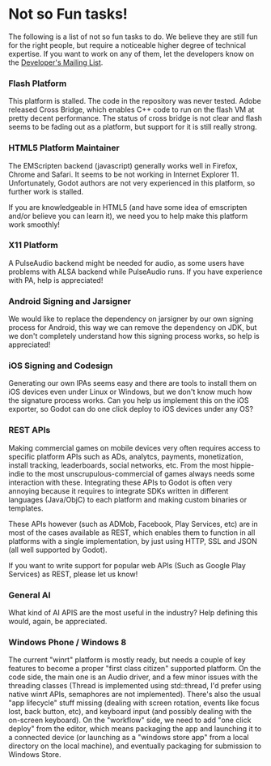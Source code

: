 
# Not so Fun tasks!

The following is a list of not so fun tasks to do. We believe they are still fun for the right people, but require a noticeable higher degree of technical expertise. If you want to work on any of them, let the developers know on the [Developer's Mailing List](https://groups.google.com/forum/#!forum/godot-engine).

### Flash Platform

This platform is stalled. The code in the repository was never tested. Adobe released Cross Bridge, which enables C++ code to run on the flash VM at pretty decent performance. The status of cross bridge is not clear and flash seems to be fading out as a platform, but support for it is still really strong.

### HTML5 Platform Maintainer

The EMScripten backend (javascript) generally works well in Firefox, Chrome and Safari. It seems to be not working in Internet Explorer 11. Unfortunately, Godot authors are not very experienced in this platform, so further work is stalled. 

If you are knowledgeable in HTML5 (and have some idea of emscripten and/or believe you can learn it), we need you to help make this platform work smoothly!

### X11 Platform

A PulseAudio backend might be needed for audio, as some users have problems with ALSA backend while PulseAudio runs. If you have experience with PA, help is appreciated! 

### Android Signing and Jarsigner

We would like to replace the dependency on jarsigner by our own signing process for Android, this way we can remove the dependency on JDK, but we don't completely understand how this signing process works, so help is appreciated!

### iOS Signing and Codesign

Generating our own IPAs seems easy and there are tools to install them on iOS devices even under Linux or Windows, but we don't know much how the signature process works. Can you help us implement this on the iOS exporter, so Godot can do one click deploy to iOS devices under any OS?

### REST APIs

Making commercial games on mobile devices very often requires access to specific platform APIs such as ADs, analytcs, payments, monetization, install tracking, leaderboards, social networks, etc. From the most hippie-indie to the most unscrupulous-commercial of games always needs some interaction with these. Integrating these APIs to Godot is often very annoying because it requires to integrate SDKs written in different languages (Java/ObjC) to each platform and making custom binaries or templates. 

These APIs however (such as ADMob, Facebook, Play Services, etc) are in most of the cases available as REST, which enables them to function in all platforms with a single implementation, by just using HTTP, SSL and JSON (all well supported by Godot). 

If you want to write support for popular web APIs (Such as Google Play Services) as REST, please let us know!

### General AI

What kind of AI APIS are the most useful in the industry? Help defining this would, again, be appreciated.

### Windows Phone / Windows 8

The current "winrt" platform is mostly ready, but needs a couple of key features to become a proper "first class citizen" supported platform. On the code side, the main one is an Audio driver, and a few minor issues with the threading classes (Thread is implemented using std::thread, I'd prefer using native winrt APIs, semaphores are not implemented). There's also the usual "app lifecycle" stuff missing (dealing with screen rotation, events like focus lost, back button, etc), and keyboard input (and possibly dealing with the on-screen keyboard). On the "workflow" side, we need to add "one click deploy" from the editor, which means packaging the app and launching it to a connected device (or launching as a "windows store app" from a local directory on the local machine), and eventually packaging for submission to Windows Store.